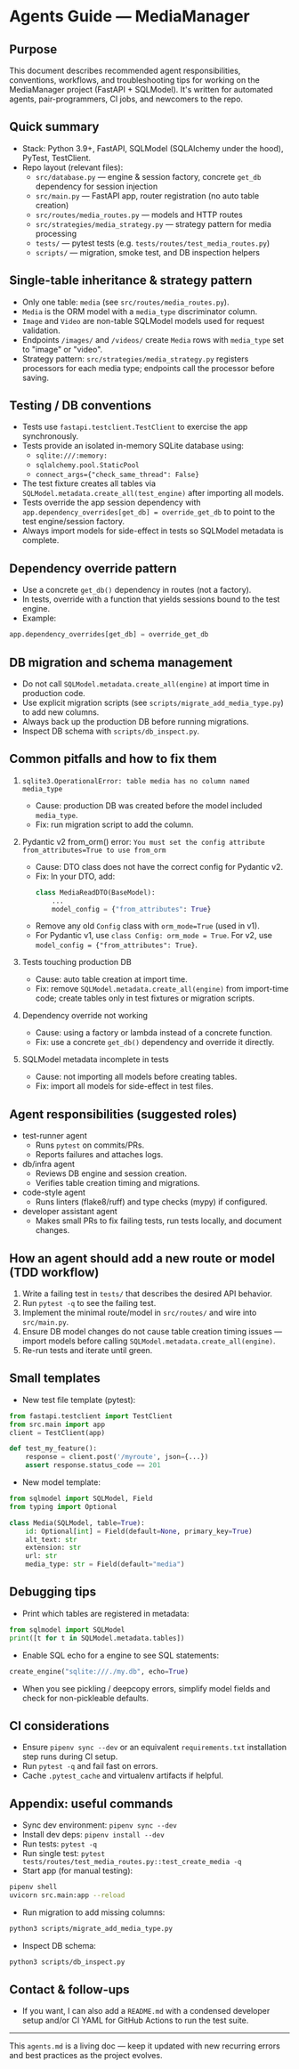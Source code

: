 Agents Guide — MediaManager
===========================

Purpose
-------
This document describes recommended agent responsibilities, conventions, workflows, and troubleshooting tips for working on the MediaManager project (FastAPI + SQLModel). It's written for automated agents, pair-programmers, CI jobs, and newcomers to the repo.

Quick summary
-------------
- Stack: Python 3.9+, FastAPI, SQLModel (SQLAlchemy under the hood), PyTest, TestClient.
- Repo layout (relevant files):
  - `src/database.py` — engine & session factory, concrete `get_db` dependency for session injection
  - `src/main.py` — FastAPI app, router registration (no auto table creation)
  - `src/routes/media_routes.py` — models and HTTP routes
  - `src/strategies/media_strategy.py` — strategy pattern for media processing
  - `tests/` — pytest tests (e.g. `tests/routes/test_media_routes.py`)
  - `scripts/` — migration, smoke test, and DB inspection helpers

Single-table inheritance & strategy pattern
------------------------------------------
- Only one table: `media` (see `src/routes/media_routes.py`).
- `Media` is the ORM model with a `media_type` discriminator column.
- `Image` and `Video` are non-table SQLModel models used for request validation.
- Endpoints `/images/` and `/videos/` create `Media` rows with `media_type` set to "image" or "video".
- Strategy pattern: `src/strategies/media_strategy.py` registers processors for each media type; endpoints call the processor before saving.

Testing / DB conventions
------------------------
- Tests use `fastapi.testclient.TestClient` to exercise the app synchronously.
- Tests provide an isolated in-memory SQLite database using:
  - `sqlite:///:memory:`
  - `sqlalchemy.pool.StaticPool`
  - `connect_args={"check_same_thread": False}`
- The test fixture creates all tables via `SQLModel.metadata.create_all(test_engine)` after importing all models.
- Tests override the app session dependency with `app.dependency_overrides[get_db] = override_get_db` to point to the test engine/session factory.
- Always import models for side-effect in tests so SQLModel metadata is complete.

Dependency override pattern
---------------------------
- Use a concrete `get_db()` dependency in routes (not a factory).
- In tests, override with a function that yields sessions bound to the test engine.
- Example:
```python
app.dependency_overrides[get_db] = override_get_db
```

DB migration and schema management
----------------------------------
- Do not call `SQLModel.metadata.create_all(engine)` at import time in production code.
- Use explicit migration scripts (see `scripts/migrate_add_media_type.py`) to add new columns.
- Always back up the production DB before running migrations.
- Inspect DB schema with `scripts/db_inspect.py`.

Common pitfalls and how to fix them
----------------------------------
1. `sqlite3.OperationalError: table media has no column named media_type`
   - Cause: production DB was created before the model included `media_type`.
   - Fix: run migration script to add the column.

2. Pydantic v2 from_orm() error: `You must set the config attribute from_attributes=True to use from_orm`
   - Cause: DTO class does not have the correct config for Pydantic v2.
   - Fix: In your DTO, add:
     ```python
     class MediaReadDTO(BaseModel):
         ...
         model_config = {"from_attributes": True}
     ```
   - Remove any old `Config` class with `orm_mode=True` (used in v1).
   - For Pydantic v1, use `class Config: orm_mode = True`. For v2, use `model_config = {"from_attributes": True}`.

3. Tests touching production DB
   - Cause: auto table creation at import time.
   - Fix: remove `SQLModel.metadata.create_all(engine)` from import-time code; create tables only in test fixtures or migration scripts.

4. Dependency override not working
   - Cause: using a factory or lambda instead of a concrete function.
   - Fix: use a concrete `get_db()` dependency and override it directly.

5. SQLModel metadata incomplete in tests
   - Cause: not importing all models before creating tables.
   - Fix: import all models for side-effect in test files.

Agent responsibilities (suggested roles)
----------------------------------------
- test-runner agent
  - Runs `pytest` on commits/PRs.
  - Reports failures and attaches logs.
- db/infra agent
  - Reviews DB engine and session creation.
  - Verifies table creation timing and migrations.
- code-style agent
  - Runs linters (flake8/ruff) and type checks (mypy) if configured.
- developer assistant agent
  - Makes small PRs to fix failing tests, run tests locally, and document changes.

How an agent should add a new route or model (TDD workflow)
---------------------------------------------------------
1. Write a failing test in `tests/` that describes the desired API behavior.
2. Run `pytest -q` to see the failing test.
3. Implement the minimal route/model in `src/routes/` and wire into `src/main.py`.
4. Ensure DB model changes do not cause table creation timing issues — import models before calling `SQLModel.metadata.create_all(engine)`.
5. Re-run tests and iterate until green.

Small templates
---------------
- New test file template (pytest):
```python
from fastapi.testclient import TestClient
from src.main import app
client = TestClient(app)

def test_my_feature():
    response = client.post('/myroute', json={...})
    assert response.status_code == 201
```

- New model template:
```python
from sqlmodel import SQLModel, Field
from typing import Optional

class Media(SQLModel, table=True):
    id: Optional[int] = Field(default=None, primary_key=True)
    alt_text: str
    extension: str
    url: str
    media_type: str = Field(default="media")
```

Debugging tips
--------------
- Print which tables are registered in metadata:
```python
from sqlmodel import SQLModel
print([t for t in SQLModel.metadata.tables])
```
- Enable SQL echo for a engine to see SQL statements:
```python
create_engine("sqlite:///./my.db", echo=True)
```
- When you see pickling / deepcopy errors, simplify model fields and check for non-pickleable defaults.

CI considerations
-----------------
- Ensure `pipenv sync --dev` or an equivalent `requirements.txt` installation step runs during CI setup.
- Run `pytest -q` and fail fast on errors.
- Cache `.pytest_cache` and virtualenv artifacts if helpful.

Appendix: useful commands
------------------------
- Sync dev environment: `pipenv sync --dev`
- Install dev deps: `pipenv install --dev`
- Run tests: `pytest -q`
- Run single test: `pytest tests/routes/test_media_routes.py::test_create_media -q`
- Start app (for manual testing):
```bash
pipenv shell
uvicorn src.main:app --reload
```
- Run migration to add missing columns:
```bash
python3 scripts/migrate_add_media_type.py
```
- Inspect DB schema:
```bash
python3 scripts/db_inspect.py
```

Contact & follow-ups
--------------------
- If you want, I can also add a `README.md` with a condensed developer setup and/or CI YAML for GitHub Actions to run the test suite.

---

This `agents.md` is a living doc — keep it updated with new recurring errors and best practices as the project evolves.
